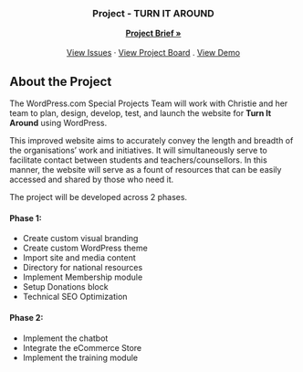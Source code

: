 <p align="center">
  <a href="">
    <img src="" alt=""/>
  </a>

  <h3 align="center">Project - TURN IT AROUND</h3>
  <p align="center">
    <a href="https://docs.google.com/document/d/1dAqfzBWAOXvcEE7IM3vBf-UOVCQ7I_5RtIqDZbRE6v4/edit?usp=sharing"><strong>Project Brief »</strong></a>
    <br />
    <br />
    <a href="https://github.com/securityjedi/turn-it-around/issues">View Issues</a>
    ·
    <a href="https://github.com/securityjedi/turn-it-around/projects/1">View Project Board</a>
    .
    <a href="">View Demo</a>
  </p>
</p>


<!-- ABOUT THE PROJECT -->
## About the Project

The WordPress.com Special Projects Team will work with Christie and her team to plan, design, develop, test, and launch the website for **Turn It Around** using WordPress.

This improved website aims to accurately convey the length and breadth of the organisations’ work and initiatives. It will simultaneously serve to facilitate contact between students and teachers/counsellors. In this manner, the website will serve as a fount of resources that can be easily accessed and shared by those who need it. 

The project will be developed across 2 phases.

<!-- Phase 1 -->
#### Phase 1:
* Create custom visual branding
* Create custom WordPress theme
* Import site and media content
* Directory for national resources
* Implement Membership module
* Setup Donations block
* Technical SEO Optimization

<!-- Phase 2 -->
#### Phase 2:
* Implement the chatbot
* Integrate the eCommerce Store
* Implement the training module
